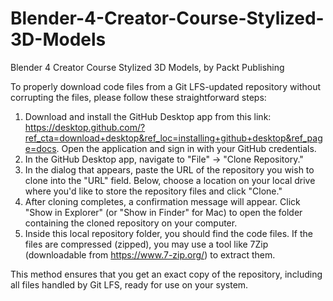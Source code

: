 # Blender-4-Creator-Course-Stylized-3D-Models
Blender 4 Creator Course Stylized 3D Models, by Packt Publishing

To properly download code files from a Git LFS-updated repository without corrupting the files, please follow these straightforward steps:

1) Download and install the GitHub Desktop app from this link:
   https://desktop.github.com/?ref_cta=download+desktop&ref_loc=installing+github+desktop&ref_page=docs. Open the application and sign in with your GitHub credentials.
2) In the GitHub Desktop app, navigate to "File" -> "Clone Repository."
3) In the dialog that appears, paste the URL of the repository you wish to clone into the "URL" field. Below, choose a location on your local drive where you'd like to store the repository files and click "Clone."
4) After cloning completes, a confirmation message will appear. Click "Show in Explorer" (or "Show in Finder" for Mac) to open the folder containing the cloned repository on your computer.
5) Inside this local repository folder, you should find the code files. If the files are compressed (zipped), you may use a tool like 7Zip (downloadable from https://www.7-zip.org/) to extract them.

This method ensures that you get an exact copy of the repository, including all files handled by Git LFS, ready for use on your system.
